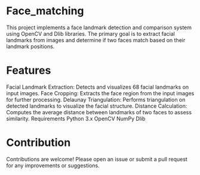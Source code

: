 # Face_matching
This project implements a face landmark detection and comparison system using OpenCV and Dlib libraries. The primary goal is to extract facial landmarks from images and determine if two faces match based on their landmark positions.

# Features
Facial Landmark Extraction: Detects and visualizes 68 facial landmarks on input images.
Face Cropping: Extracts the face region from the input images for further processing.
Delaunay Triangulation: Performs triangulation on detected landmarks to visualize the facial structure.
Distance Calculation: Computes the average distance between landmarks of two faces to assess similarity.
Requirements
Python 3.x
OpenCV
NumPy
Dlib

# Contribution
Contributions are welcome! Please open an issue or submit a pull request for any improvements or suggestions.
